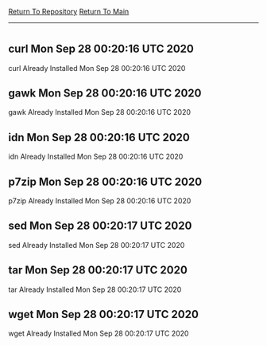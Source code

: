 [Return To Repository](https://github.com/deathbybandaid/piholeparser/)
[Return To Main](https://github.com/deathbybandaid/piholeparser/blob/master/RecentRunLogs/Mainlog.md)
____________________________________
# 
## curl Mon Sep 28 00:20:16 UTC 2020
curl Already Installed Mon Sep 28 00:20:16 UTC 2020
## gawk Mon Sep 28 00:20:16 UTC 2020
gawk Already Installed Mon Sep 28 00:20:16 UTC 2020
## idn Mon Sep 28 00:20:16 UTC 2020
idn Already Installed Mon Sep 28 00:20:16 UTC 2020
## p7zip Mon Sep 28 00:20:16 UTC 2020
p7zip Already Installed Mon Sep 28 00:20:16 UTC 2020
## sed Mon Sep 28 00:20:17 UTC 2020
sed Already Installed Mon Sep 28 00:20:17 UTC 2020
## tar Mon Sep 28 00:20:17 UTC 2020
tar Already Installed Mon Sep 28 00:20:17 UTC 2020
## wget Mon Sep 28 00:20:17 UTC 2020
wget Already Installed Mon Sep 28 00:20:17 UTC 2020
